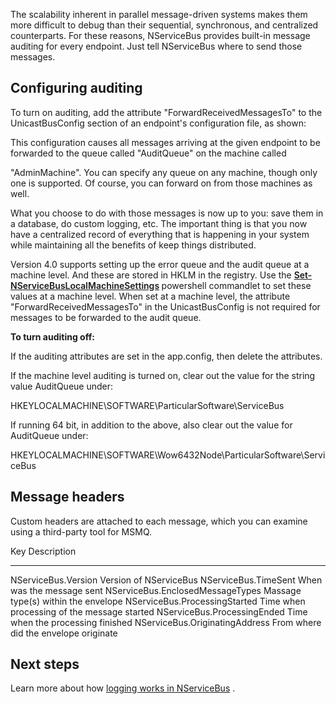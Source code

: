 <!--
title: "Auditing With NServiceBus"
tags: ""
summary: "<p>The scalability inherent in parallel message-driven systems makes them more difficult to debug than their sequential, synchronous, and centralized counterparts. For these reasons, NServiceBus provides built-in message auditing for every endpoint. Just tell NServiceBus where to send those messages.</p>
<h2>Configuring auditing</h2>
"
-->

The scalability inherent in parallel message-driven systems makes them more difficult to debug than their sequential, synchronous, and centralized counterparts. For these reasons, NServiceBus provides built-in message auditing for every endpoint. Just tell NServiceBus where to send those messages.

Configuring auditing
--------------------

To turn on auditing, add the attribute "ForwardReceivedMessagesTo" to the UnicastBusConfig section of an endpoint's configuration file, as shown:

<script src="https://gist.github.com/Particular/6059919.js?file=UnicastBusConfig.xml"></script> This configuration causes all messages arriving at the given endpoint to be forwarded to the queue called "AuditQueue" on the machine called
"AdminMachine". You can specify any queue on any machine, though only one is supported. Of course, you can forward on from those machines as well.

What you choose to do with those messages is now up to you: save them in a database, do custom logging, etc. The important thing is that you now have a centralized record of everything that is happening in your system while maintaining all the benefits of keep things distributed.

Version 4.0 supports setting up the error queue and the audit queue at a machine level. And these are stored in HKLM in the registry. Use the
<span style="font-weight: 600;">[Set-NServiceBusLocalMachineSettings](managing-nservicebus-using-powershell.md)
</span>powershell commandlet to set these values at a machine level. When set at a machine level, the attribute "ForwardReceivedMessagesTo" in the UnicastBusConfig is not required for messages to be forwarded to the audit queue.

**To turn auditing off:**

If the auditing attributes are set in the app.config, then delete the attributes.

If the machine level auditing is turned on, clear out the value for the string value AuditQueue under:

HKEYLOCALMACHINE\\SOFTWARE\\ParticularSoftware\\ServiceBus

If running 64 bit, in addition to the above, also clear out the value for AuditQueue under:


HKEYLOCALMACHINE\\SOFTWARE\\Wow6432Node\\ParticularSoftware\\ServiceBus

Message headers
---------------

Custom headers are attached to each message, which you can examine using a third-party tool for MSMQ.

  Key                                Description
  ---------------------------------- ---------------------------------------------
  NServiceBus.Version                Version of NServiceBus
  NServiceBus.TimeSent               When was the message sent
  NServiceBus.EnclosedMessageTypes   Massage type(s) within the envelope
  NServiceBus.ProcessingStarted      Time when processing of the message started
  NServiceBus.ProcessingEnded        Time when the processing finished
  NServiceBus.OriginatingAddress     From where did the envelope originate

Next steps
----------

Learn more about how [logging works in NServiceBus](logging-in-nservicebus.md) .

